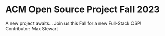 # ACM Open Source Project Fall 2023
A new project awaits...
Join us this Fall for a new Full-Stack OSP!
Contributor: Max Stewart